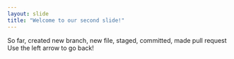 ```yaml
---
layout: slide
title: "Welcome to our second slide!"
---
```

So far, created new branch, new file, staged, committed, made pull request
Use the left arrow to go back!